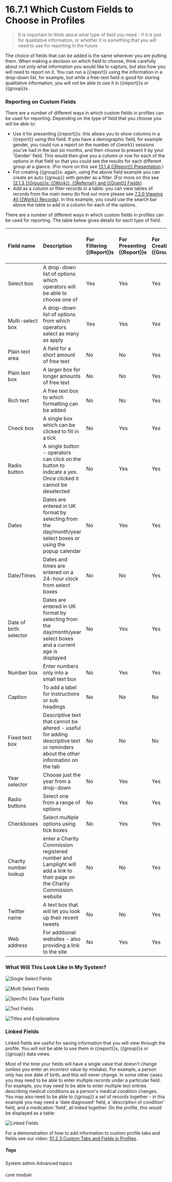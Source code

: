 # 16.7.1  <i class="fa fa-cogs"></i> Which Custom Fields to Choose in Profiles

> It is important to think about what type of field you need - if it is just for qualitative information, or whether it is something that you will need to use for reporting in the future



The choice of fields that can be added is the same wherever you are  putting them. When making a decision on which field to choose, think carefully about not only what information you would like to capture, but also how you will need to report on it. You can run a {{report}} using the information in a drop-down list, for example, but while a free-text field is good for storing qualitative information, you will not be able to use it in {{report}}s or {{group}}s.

### Reporting on Custom Fields
There are a number of different ways in which custom fields in profiles can be used for reporting. Depending on the type of field that you choose you will be able to:

- Use it for presenting {{report}}s: this allows you to show columns in a {{report}} using this field. If you have a demographic field, for example gender, you could run a report on the number of {{work}} sessions you've had in the last six months, and then choose to present it by your 'Gender' field. This would then give you a column or row for each of the options in that field so that you could see the results for each different group at a glance. (For more on this see [13.1.4 {{Report}} Presentation](/help/index/13/1/4).)
- For creating {{group}}s: again, using the above field example you can create an auto {{group}} with gender as a filter. (For more on this see [12.1.3 {{Group}}s: {{Work}}, {{Referral}} and {{Grant}} Fields](/help/index/p/12.1.3)).
- Add as a column or filter records in a table: you can view tables of records from the main menu (to find out more please see [7.3.0 Viewing All {{Work}} Records](/help/index/p/7.3.0)). In this example, you could use the search bar above the table to add in a column for each of the options.

There are a number of different ways in which custom fields in profiles can be used for reporting.  The table below gives details for each type of field. 


| Field name | Description |For Filtering {{Report}}s | For Presenting {{Report}}s | For Creating {{Group}}s | As a {{Group}} Data View Column |
| :--------- | :---------- | :------------------- | :--------------------- | :---------------------- | :----------------------------- |
| Select box | A drop-down list of options which operators will be able to choose one of | Yes | Yes | Yes | Yes |
| Multi-select box | A drop-down list of options from which operators select as many as apply | Yes | Yes | Yes | Yes| 
| Plain text area | A field for a short amount of free text | No | No | Yes | Yes |
| Plain text box | A larger box for longer amounts of free text | No | No | Yes | Yes |
| Rich text | A free text box to which formatting can be added | No | No | Yes | Yes |
| Check box | A single box which can be clicked to fill in a tick | No | Yes | Yes | Yes |
| Radio button | A single button - operators can click on the button to indicate a yes. Once clicked it cannot be deselected | No | Yes | Yes | Yes |
| Dates | Dates are entered in UK format by selecting from the day/month/year select boxes or using the popup calendar | No | Yes | Yes | Yes |
| Date/Times | Dates and times are entered on a 24-hour clock from select boxes | No | No | Yes | Yes |
|Date of birth selector | Dates are entered in UK format by selecting from the day/month/year select boxes and a current age is displayed | No | Yes | Yes | Yes |
| Number box | Enter numbers only into a small text box | No | Yes | Yes | Yes |
| Caption | To add a label for instructions or sub headings | No | No | No | No |
| Fixed text box | Descriptive text that cannot be altered - useful for adding descriptive text or reminders about the other information on the tab | No | No | No | No |
| Year selector | Choose just the year from a drop-down | No | Yes | Yes | Yes |
| Radio buttons | Select one from a range of options | No | Yes | Yes | Yes |
| Checkboxes | Select multiple options using tick boxes | No | Yes | Yes | Yes |
| Charity number lookup | enter a Charity Commission registered number and Lamplight will add a link to their page on the Charity Commission website | No | No | Yes | Yes |
| Twitter name | A text box that will let you look up their recent tweets | No | No | Yes | Yes |
| Web address | For additional websites - also providing a link to the site | No | Yes | Yes | Yes |


### What Will This Look Like in My System?
![Single Select Fields](16.7.1a.png)

![Multi Select Fields](16.7.1b.png)

![Specific Data Type Fields](16.7.1c.png)

![Text Fields](16.7.1d.png)

![Titles and Explanations](16.7.1e.png)

### Linked Fields
Linked fields are useful for saving information that you will view through the profile. You will not be able to use them in {{report}}s, {{group}}s or {{group}} data views.

Most of the time your fields will have a single value that doesn't change (unless you enter an incorrect value by mistake). For example, a person only has one date of birth, and this will never change. In some other cases you may need to be able to enter multiple records under a particular field. For example, you may need to be able to enter multiple text entries describing medical conditions as a person's medical condition changes. You may also need to be able to {{group}} a set of records together - in this example you may need a 'date diagnosed' field, a 'description of condition' field, and a medication 'field', all linked together. On the profile, this would be displayed as a table:

![Linked Fields](16.7.1f.png)

For a demonstration of how to add information to custom profile tabs and fields see our video: [51.2.3 Custom Tabs and Fields in Profiles](/help/index/p/51.2.3).


##### Tags
System admin
Advanced topics

###### core module
